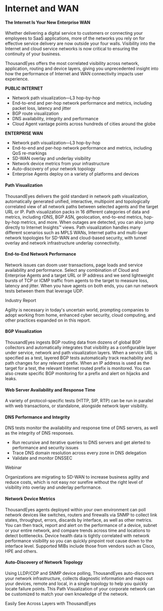 # Internet and WAN

#### The Internet Is Your New Enterprise WAN

&#x20;Whether delivering a digital service to customers or connecting your employees to SaaS applications, more of the networks you rely on for effective service delivery are now outside your four walls. Visibility into the Internet and cloud service networks is now critical to ensuring the continuity of your business.

ThousandEyes offers the most correlated visibility across network, application, routing and device layers, giving you unprecedented insight into how the performance of Internet and WAN connectivity impacts user experience.

**PUBLIC INTERNET**

* Network path visualization—L3 hop-by-hop
* End-to-end and per-hop network performance and metrics, including packet loss, latency and jitter
* BGP route visualization
* DNS availability, integrity and performance
* Cloud Agent vantage points across hundreds of cities around the globe

**ENTERPRISE WAN**

* Network path visualization—L3 hop-by-hop
* End-to-end and per-hop network performance and metrics, including QoS re-markings
* SD-WAN overlay and underlay visibility
* Network device metrics from your infrastructure
* Auto-discovery of your network topology
* Enterprise Agents deploy on a variety of platforms and devices

#### Path Visualization

ThousandEyes delivers the gold standard in network path visualization, automatically generated unified, interactive, multipoint and topologically correlated view of all network paths between selected agents and the target URL or IP. Path visualization packs in 16 different categories of data and metrics, including rDNS, BGP ASN, geolocation, end-to-end metrics, hop-by-hop metrics, and more. When outages are detected, you can also jump directly to Internet Insights™ views. Path visualization handles many different scenarios such as MPLS WANs, Internet paths and multi-layer network topologies for SD-WAN and cloud-based security, with tunnel overlay and network infrastructure underlay connectivity.

#### End-to-End Network Performance

Network issues can doom user transactions, page loads and service availability and performance. Select any combination of Cloud and Enterprise Agents and a target URL or IP address and we send lightweight bursts of TCP or ICMP traffic from agents to the target to measure loss, latency and jitter. When you have agents on both ends, you can run network tests between them that leverage UDP.

Industry Report

Agility is necessary in today's uncertain world, prompting companies to adopt working from home, enhanced cyber security, cloud computing, and other practices expanded on in this report.

#### BGP Visualization

ThousandEyes ingests BGP routing data from dozens of global BGP collectors and automatically integrates that visibility as a configurable layer under service, network and path visualization layers. When a service URL is specified as a test, layered BGP tests automatically track reachability and path changes for any relevant prefix. When an IP address is used as the target for a test, the relevant Internet routed prefix is monitored. You can also create specific BGP monitoring for a prefix and alert on hijacks and leaks.

#### Web Server Availability and Response Time

A variety of protocol-specific tests (HTTP, SIP, RTP) can be run in parallel with web transactions, or standalone, alongside network layer visibility.

#### DNS Performance and Integrity

DNS tests monitor the availability and response time of DNS servers, as well as the integrity of DNS responses.&#x20;

* Run recursive and iterative queries to DNS servers and get alerted to performance and security issues
* Trace DNS domain resolution across every zone in DNS delegation
* Validate and monitor DNSSEC

Webinar

Organizations are migrating to SD-WAN to increase business agility and reduce costs, which is not easy nor surefire without the right level of visibility into overlay and underlay performance.

#### Network Device Metrics

ThousandEyes agents deployed within your own environment can poll network devices like switches, routers and firewalls via SNMP to collect link states, throughput, errors, discards by interface, as well as other metrics. You can then track, report and alert on the performance of a device, subnet or your entire network, and compare trends across time and locations to detect bottlenecks. Device health data is tightly correlated with network performance visibility so you can quickly pinpoint root cause down to the interface level. Supported MIBs include those from vendors such as Cisco, HPE and others.

#### Auto-Discovery of Network Topology

Using LLDP/CDP and SNMP device polling, ThousandEyes auto-discovers your network infrastructure, collects diagnostic information and maps out your devices, remote and local, in a single topology to help you quickly locate failure points. This Path Visualization of your corporate network can be customized to match your own knowledge of the network.

Easily See Across Layers with ThousandEyes
